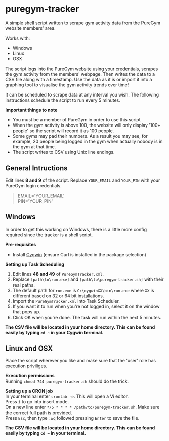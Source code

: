 # puregym-tracker
A simple shell script written to scrape gym activity data from the PureGym website members' area.

Works with:  
* Windows
* Linux
* OSX

The script logs into the PureGym website using your credentials, scrapes the gym activity from the members' webpage. Then writes the data to a CSV file along with a timestamp. Use the data as it is or import it into a graphing tool to visualise the gym activity trends over time!

It can be scheduled to scrape data at any interval you wish. The following instructions schedule the script to run every 5 minutes.

__Important things to note__  
* You must be a member of PureGym in order to use this script
* When the gym activity is above 100, the website will only display '100+ people' so the script will record it as 100 people.
* Some gyms may pad their numbers. As a result you may see, for example, 20 people being logged in the gym when actually nobody is in the gym at that time.
* The script writes to CSV using Unix line endings.

## General Intructions  
Edit lines __8 and 9__ of the script. Replace `YOUR_EMAIL` and `YOUR_PIN` with your PureGym login credentials.
> EMAIL='YOUR_EMAIL'  
> PIN='YOUR_PIN'

## Windows  
In order to get this working on Windows, there is a little more config required since the tracker is a shell script.

__Pre-requisites__  
* Install [Cygwin](https://cygwin.com/install.html) (ensure Curl is installed in the package selection)

__Setting up Task Scheduling__  
1. Edit lines __48 and 49__ of `PureGymTracker.xml`.  
1. Replace `[path\to\run.exe]` and `[path\to\puregym-tracker.sh]` with their real paths.  
1. The default path for `run.exe` is `C:\cygwinXX\bin\run.exe` where `XX` is different based on 32 or 64 bit installations.
1. Import the `PureGymTracker.xml` into Task Scheduler. 
  1. If you want it to run when you're not logged in, select it on the window that pops up.
  1. Click OK when you're done. The task will run within the next 5 minutes.
  
__The CSV file will be located in your home directory. This can be found easily by typing `cd ~` in your Cygwin terminal.__

## Linux and OSX  
Place the script wherever you like and make sure that the 'user' role has execution priviliges. 

__Execution permissions__  
Running `chmod 744 puregym-tracker.sh` should do the trick.

__Setting up a CRON job__  
In your terminal enter `crontab -e`. This will open a Vi editor.  
Press `i` to go into insert mode.  
On a new line enter `*/5 * * * * /path/to/puregym-tracker.sh`. Make sure the correct full path is provided.  
Press `Esc`, then type `:wq` followed pressing `Enter` to save the file.  

__The CSV file will be located in your home directory. This can be found easily by typing `cd ~` in your terminal.__
